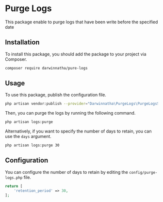 # Purge Logs
<!-- In english -->
<!-- Ce package permet de purger les fichiers de log plus anciens que le nombre de jours spécifié. -->
This package enable to purge logs that have been write before the specified date 

## Installation

To install this package, you should add the package to your project via Composer.

```bash
composer require darwinnatha/pure-logs
```

## Usage

To use this package, publish the configuration file.

```bash
php artisan vendor:publish --provider="Darwinnatha\PurgeLogs\PurgeLogsServiceProvider"
```

Then, you can purge the logs by running the following command.

```bash
php artisan logs:purge
```

Alternatively, if you want to specify the number of days to retain, you can use the `days` argument.

```bash
php artisan logs:purge 30
```

## Configuration
You can configure the number of days to retain by editing the `config/purge-logs.php` file.


```php
return [
    'retention_period' => 30,
];
```